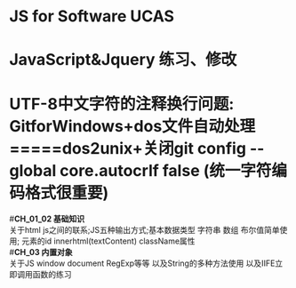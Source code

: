 # JS for Software UCAS  
# JavaScript&Jquery 练习、修改  
# UTF-8中文字符的注释换行问题: GitforWindows+dos文件自动处理=====dos2unix+关闭git config --global core.autocrlf false  (统一字符编码格式很重要)  

#**CH_01_02 基础知识**   
关于html js之间的联系;JS五种输出方式;基本数据类型 字符串 数组 布尔值简单使用; 元素的id innerhtml(textContent) className属性  
#**CH_03 内置对象**   
关于JS window document RegExp等等 以及String的多种方法使用 以及IIFE立即调用函数的练习
